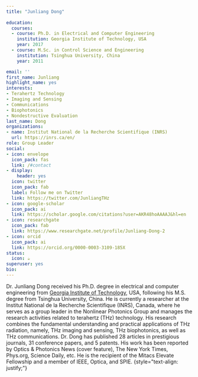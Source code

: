 ```yaml
---
title: "Junliang Dong"
  
education:
  courses:
  - course: Ph.D. in Electrical and Computer Engineering
    institution: Georgia Institute of Technology, USA
    year: 2017
  - course: M.Sc. in Control Science and Engineering
    institution: Tsinghua University, China
    year: 2011

email: ''
first_name: Junliang
highlight_name: yes
interests:
- Terahertz Technology
- Imaging and Sensing
- Communications
- Biophotonics
- Nondestructive Evaluation
last_name: Dong
organizations:
- name: Institut National de la Recherche Scientifique (INRS)
  url: https://inrs.ca/en/
role: Group Leader
social:
- icon: envelope
  icon_pack: fas
  link: /#contact
- display:
    header: yes
  icon: twitter
  icon_pack: fab
  label: Follow me on Twitter
  link: https://twitter.com/JunliangTHz
- icon: google-scholar
  icon_pack: ai
  link: https://scholar.google.com/citations?user=AKR48hoAAAAJ&hl=en
- icon: researchgate
  icon_pack: fab
  link: https://www.researchgate.net/profile/Junliang-Dong-2
- icon: orcid
  icon_pack: ai
  link: https://orcid.org/0000-0003-3109-185X
status:
  icon: ☕️
superuser: yes
bio: 
---
```


Dr. Junliang Dong received his Ph.D. degree in electrical and computer engineering from [Georgia Institute of Technology](https://www.gatech.edu/), USA, following his M.S. degree from Tsinghua University, China. He is currently a researcher at the Institut National de la Recherche Scientifique (INRS), Canada, where he serves as a group leader in the Nonlinear Photonics Group and manages the research activities related to terahertz (THz) technology. His research combines the fundamental understanding and practical applications of THz radiation, namely, THz imaging and sensing, THz biophotonics, as well as THz communications. Dr. Dong has published 28 articles in prestigious journals, 31 conference papers, and 5 patents. His work has been reported by Optics & Photonics News (cover feature), The New York Times, Phys.org, Science Daily, etc. He is the recipient of the Mitacs Elevate Fellowship and a member of IEEE, Optica, and SPIE. 
{style="text-align: justify;"}
